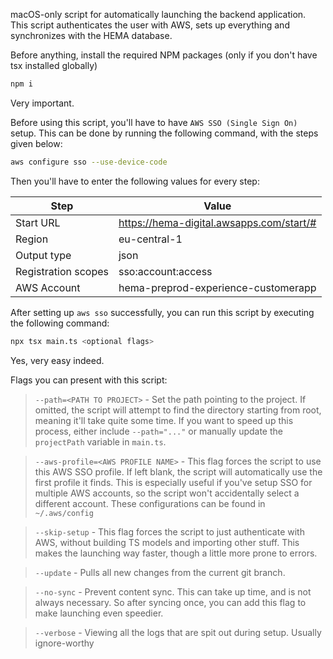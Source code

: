 macOS-only script for automatically launching the backend application.
This script authenticates the user with AWS, sets up everything and synchronizes with the
HEMA database.

Before anything, install the required NPM packages (only if you don't have tsx installed globally)
```bash
npm i
```

Very important.

Before using this script, you'll have to have `AWS SSO (Single Sign On)` setup. 
This can be done by running the following command, with the steps given below:

```bash
aws configure sso --use-device-code
```

Then you'll have to enter the following values for every step:

| Step                | Value                                    |
|---------------------|------------------------------------------|
| Start URL           | https://hema-digital.awsapps.com/start/# |
| Region              | eu-central-1                             |
| Output type         | json                                     | 
| Registration scopes | sso:account:access                       |
| AWS Account         | hema-preprod-experience-customerapp      |

After setting up `aws sso` successfully, you can run this script by executing the following command:

```bash
npx tsx main.ts <optional flags>
```

Yes, very easy indeed.

Flags you can present with this script:

> `--path=<PATH TO PROJECT>` - Set the path pointing to the project. If omitted, the script will attempt to find the directory starting from 
> root, meaning it'll take quite some time. If you want to speed up this process, either include `--path="..."` or manually update
> the `projectPath` variable in `main.ts`.

> `--aws-profile=<AWS PROFILE NAME>` - This flag forces the script to use this AWS SSO profile. If left blank, the
> script will automatically use the first profile it finds. This is especially useful if you've setup SSO for multiple AWS accounts,
> so the script won't accidentally select a different account. These configurations can be found in `~/.aws/config`

> `--skip-setup` - This flag forces the script to just authenticate with AWS, without building TS models and importing other stuff.
> This makes the launching way faster, though a little more prone to errors.

> `--update` - Pulls all new changes from the current git branch.

> `--no-sync` - Prevent content sync. This can take up time, and is not always necessary.
> So after syncing once, you can add this flag to make launching even speedier.

> `--verbose` - Viewing all the logs that are spit out during setup. Usually ignore-worthy
